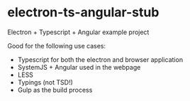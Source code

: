# electron-ts-angular-stub
Electron + Typescript + Angular example project

Good for the following use cases:
- Typescript for both the electron and browser application
- SystemJS + Angular used in the webpage
- LESS
- Typings (not TSD!)
- Gulp as the build process